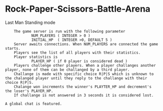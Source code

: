 # Rock-Paper-Scissors-Battle-Arena
Last Man Standing mode

		The game server is run with the following parameter
    			NUM_PLAYERS ( INTEGER > 0 )
    			INITIAL_HP  ( INTEGER >0, DEFAULT 5 )
		Server awaits connections. When NUM_PLAYERS are connected the game starts.
		Players see the list of all players with their statistics.
		Player statistics is
    			PLAYER_HP ( if 0 player is considered dead )
		Players challenge other players. When a player challanges another player, none of them can be challanged by a third player.
		Challange is made with specific choice R|P|S which is unknown to the chalanged player until they reply to the challange with their choice R|P|S.
		Chalange won increments the winner's PLAYTER_HP and decrement's the loser's PLAYER_HP.
		If challange is not answered in 3 seconds it is considered lost.

	A global chat is featured.
